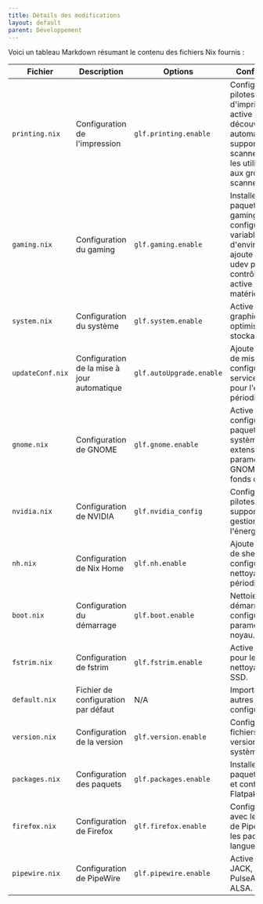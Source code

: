 ```yaml
---
title: Détails des modifications  
layout: default
parent: Développement
---
```


Voici un tableau Markdown résumant le contenu des fichiers Nix fournis :

| Fichier          | Description                                 | Options                  | Configuration                                                                                                                                           |
|------------------|---------------------------------------------|--------------------------|---------------------------------------------------------------------------------------------------------------------------------------------------------|
| `printing.nix`   | Configuration de l'impression               | `glf.printing.enable`    | Configure les pilotes d'imprimante, active la découverte automatique, supporte les scanners, ajoute les utilisateurs aux groupes scanner et lp.         |
| `gaming.nix`     | Configuration du gaming                     | `glf.gaming.enable`      | Installe des paquets de gaming, configure des variables d'environnement, ajoute des règles udev pour les contrôleurs, active le support matériel Steam. |
| `system.nix`     | Configuration du système                    | `glf.system.enable`      | Active les graphiques, optimise le stockage Nix.                                                                                                        |
| `updateConf.nix` | Configuration de la mise à jour automatique | `glf.autoUpgrade.enable` | Ajoute un script de mise à jour et configure un service systemd pour l'exécuter périodiquement.                                                         |
| `gnome.nix`      | Configuration de GNOME                      | `glf.gnome.enable`       | Active GNOME, configure les paquets système, les extensions, les paramètres GNOME, et les fonds d'écran.                                                |
| `nvidia.nix`     | Configuration de NVIDIA                     | `glf.nvidia_config`      | Configure les pilotes NVIDIA, le support Prime, le gestion de l'énergie.                                                                                |
| `nh.nix`         | Configuration de Nix Home                   | `glf.nh.enable`          | Ajoute des alias de shell et configure le nettoyage périodique.                                                                                         |
| `boot.nix`       | Configuration du démarrage                  | `glf.boot.enable`        | Nettoie `/tmp` au démarrage, configure les paramètres du noyau.                                                                                         |
| `fstrim.nix`     | Configuration de fstrim                     | `glf.fstrim.enable`      | Active fstrim pour le nettoyage des SSD.                                                                                                                |
| `default.nix`    | Fichier de configuration par défaut         | N/A                      | Importe tous les autres fichiers de configuration.                                                                                                      |
| `version.nix`    | Configuration de la version                 | `glf.version.enable`     | Configure les fichiers de version du système.                                                                                                           |
| `packages.nix`   | Configuration des paquets                   | `glf.packages.enable`    | Installe des paquets système et configure Flatpak.                                                                                                      |
| `firefox.nix`    | Configuration de Firefox                    | `glf.firefox.enable`     | Configure Firefox avec le support de PipeWire et les packs de langue.                                                                                   |
| `pipewire.nix`   | Configuration de PipeWire                   | `glf.pipewire.enable`    | Active PipeWire, JACK, PulseAudio, et ALSA.                                                                                                             |
